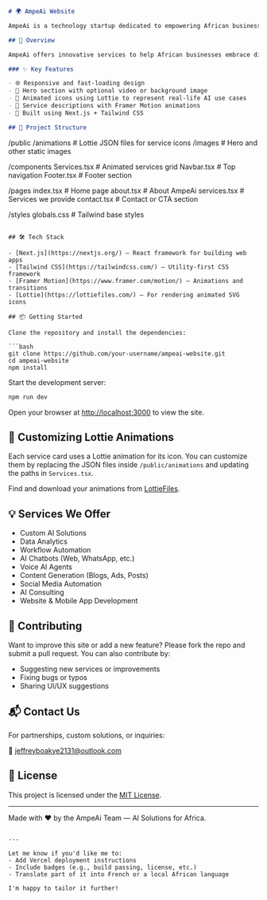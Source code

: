 
```markdown
# 🌍 AmpeAi Website

AmpeAi is a technology startup dedicated to empowering African businesses through tailored AI-powered solutions. This is the official website for AmpeAi, built using modern web technologies like **Next.js**, **Tailwind CSS**, **Framer Motion**, and **Lottie animations**.

## 🚀 Overview

AmpeAi offers innovative services to help African businesses embrace digital transformation. Our website showcases our services, mission, and a clear call to action for businesses looking to integrate AI into their workflows.

### ✨ Key Features

- 🌐 Responsive and fast-loading design
- 🎥 Hero section with optional video or background image
- 🧠 Animated icons using Lottie to represent real-life AI use cases
- 💼 Service descriptions with Framer Motion animations
- 📱 Built using Next.js + Tailwind CSS

## 📁 Project Structure

```

/public
/animations       # Lottie JSON files for service icons
/images           # Hero and other static images

/components
Services.tsx      # Animated services grid
Navbar.tsx        # Top navigation
Footer.tsx        # Footer section

/pages
index.tsx         # Home page
about.tsx         # About AmpeAi
services.tsx      # Services we provide
contact.tsx       # Contact or CTA section

/styles
globals.css       # Tailwind base styles

````

## 🛠️ Tech Stack

- [Next.js](https://nextjs.org/) – React framework for building web apps
- [Tailwind CSS](https://tailwindcss.com/) – Utility-first CSS framework
- [Framer Motion](https://www.framer.com/motion/) – Animations and transitions
- [Lottie](https://lottiefiles.com/) – For rendering animated SVG icons

## 📦 Getting Started

Clone the repository and install the dependencies:

```bash
git clone https://github.com/your-username/ampeai-website.git
cd ampeai-website
npm install
````

Start the development server:

```bash
npm run dev
```

Open your browser at [http://localhost:3000](http://localhost:3000) to view the site.

## 🧩 Customizing Lottie Animations

Each service card uses a Lottie animation for its icon. You can customize them by replacing the JSON files inside `/public/animations` and updating the paths in `Services.tsx`.

Find and download your animations from [LottieFiles](https://lottiefiles.com/).

## 💡 Services We Offer

* Custom AI Solutions
* Data Analytics
* Workflow Automation
* AI Chatbots (Web, WhatsApp, etc.)
* Voice AI Agents
* Content Generation (Blogs, Ads, Posts)
* Social Media Automation
* AI Consulting
* Website & Mobile App Development

## 🤝 Contributing

Want to improve this site or add a new feature? Please fork the repo and submit a pull request. You can also contribute by:

* Suggesting new services or improvements
* Fixing bugs or typos
* Sharing UI/UX suggestions

## 📬 Contact Us

For partnerships, custom solutions, or inquiries:

📧 [jeffreyboakye2131@outlook.com](mailto:jeffreyboakye2131@outlook.com)

## 📝 License

This project is licensed under the [MIT License](LICENSE).

---

Made with ❤️ by the AmpeAi Team — AI Solutions for Africa.

```

---

Let me know if you'd like me to:
- Add Vercel deployment instructions
- Include badges (e.g., build passing, license, etc.)
- Translate part of it into French or a local African language

I'm happy to tailor it further!
```
